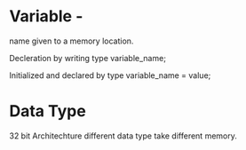 # Variable -
name given to a memory location.

Decleration by writing
type variable_name;

Initialized and declared by type variable_name = value;

# Data Type 
32 bit Architechture
different data type take different memory.